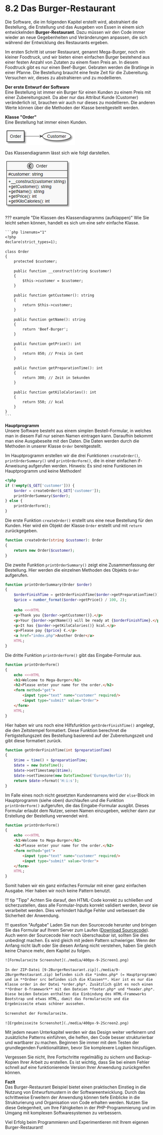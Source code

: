 # 8.2 Das Burger-Restaurant

Die Software, die im folgenden Kapitel erstellt wird, abstrahiert die Bestellung, die Erstellung und das Ausgeben von Essen in einem sich entwickelnden **Burger-Restaurant**. Dazu müssen wir den Code immer wieder an neue Gegebenheiten und Veränderungen anpassen, die sich während der Entwicklung des Restaurants ergeben.

Im ersten Schritt ist unser Restaurant, genannt Mega-Burger, noch ein kleiner Foodtruck, und wir bieten einen einfachen Burger bestehend aus einer festen Anzahl von Zutaten zu einem fixen Preis an. In diesem Foodtruck gibt es nur einen Beef-Burger. Gebraten werden die Bratlinge in einer Pfanne. Die Bestellung braucht eine feste Zeit für die Zubereitung. Versuchen wir, dieses zu abstrahieren und zu modellieren.

**Der erste Entwurf der Software**<br>
Eine Bestellung ist immer ein Burger für einen Kunden zu einem Preis mit einer Zubereitungszeit. Da aber nur das Attribut Kunde (Customer) veränderlich ist, brauchen wir auch nur dieses zu modellieren. Die anderen Werte können über die Methoden der Klasse bereitgestellt werden.

**Klasse "Order"**<br>
Eine Bestellung hat immer einen Kunden.

![Order-Klasse Diagramm](./media/Order.puml.png)

Das Klassendiagramm lässt sich wie folgt darstellen.

![Order-Klasse Diagramm](./media/OrderClass.puml.png)

??? example "Die Klassen des Klassendiagramms (aufklappen)"
    Wie Sie leicht sehen können, handelt es sich um eine sehr einfache Klasse. 
    
    ```php linenums="1"
    <?php
    declare(strict_types=1);

    class Order
    {
        protected $customer;

        public function __construct(string $customer)
        {
            $this->customer = $customer;
        }

        public function getCustomer(): string
        {
            return $this->customer;
        }

        public function getName(): string
        {
            return 'Beef-Burger';
        }

        public function getPrice(): int
        {
            return 850; // Preis in Cent
        }

        public function getPreparationTime(): int
        {
            return 300; // Zeit in Sekunden
        }

        public function getKiloCalories(): int
        {
            return 550; // kcal
        }
    }
    ```

**Hauptprogramm**<br>
Unsere Software besteht aus einem simplen Bestell-Formular, in welches man in diesem Fall nur seinen Namen eintragen kann. Daraufhin bekommt man eine Ausgabeseite mit den Daten. Die Daten werden durch die Methoden in unserer Klasse `Order` bereitgestellt.

Im Hauptprogramm erstellen wir die drei Funktionen `createOrder()`, `printOrderSummary()` und `printOrderForm()`, die in einer einfachen if-Anweisung aufgerufen werden. Hinweis: Es sind reine Funktionen im Hauptprogramm und keine Methoden!

```php linenums="1"
<?php
if (!empty($_GET['customer'])) {
    $order = createOrder($_GET['customer']);
    printOrderSummary($order);
} else {
    printOrderForm();
}
```

Die erste Funktion `createOrder()` erstellt uns eine neue Bestellung für den Kunden. Hier wird ein Objekt der Klasse `Order` erstellt und mit `return` zurückgegeben.

```php linenums="1"
function createOrder(string $customer): Order
{
    return new Order($customer);
}
```

Die zweite Funktion `printOrderSummary()` zeigt eine Zusammenfassung der Bestellung. Hier werden die einzelnen Methoden des Objekts `Order` aufgerufen.

```php linenums="1"
function printOrderSummary(Order $order)
{
    $orderFinishTime = getOrderFinishTime($order->getPreparationTime());
    $price = number_format($order->getPrice() / 100, 2);

    echo <<<HTML
    <p>Thank you {$order->getCustomer()}.</p>
    <p>Your {$order->getName()} will be ready at {$orderFinishTime}.</p>
    <p>It has {$order->getKiloCalories()} kcal.</p>
    <p>Please pay {$price} €.</p>
    <a href="index.php">Another Order</a>
    HTML;
}
```

Die dritte Funktion `printOrderForm()` gibt das Eingabe-Formular aus.

```php linenums="1"
function printOrderForm()
{
    echo <<<HTML
    <h1>Welcome to Mega-Burger</h1>
    <h2>Please enter your name for the order.</h2>
    <form method="get">
        <input type="text" name="customer" required/>
        <input type="submit" value="Order">
    </form>
    HTML;
}
```

Hier haben wir uns noch eine Hilfsfunktion `getOrderFinishTime()` angelegt, die den Zeitstempel formatiert. Diese Funktion berechnet die Fertigstellungszeit des Bestellung basierend auf der Zubereitungszeit und gibt diese formatiert zurück.

```php linenums="1"
function getOrderFinishTime(int $preparationTime)
{
    $time = time() + $preparationTime;
    $date = new DateTime();
    $date->setTimestamp($time);
    $date->setTimezone(new DateTimeZone('Europe/Berlin'));
    return $date->format('H:i:s');
}
```

Im Falle eines noch nicht gesetzten Kundennamens wird der `else`-Block im Hauptprogramm (siehe oben) durchlaufen und die Funktion `printOrderForm()` aufgerufen, die das Eingabe-Formular ausgibt. Dieses Formular erlaubt dem Nutzer, seinen Namen einzugeben, welcher dann zur Erstellung der Bestellung verwendet wird.


```php linenums="1"
function printOrderForm()
{
    echo <<<HTML
    <h1>Welcome to Mega-Burger</h1>
    <h2>Please enter your name for the order.</h2>
    <form method="get">
        <input type="text" name="customer" required/>
        <input type="submit" value="Order">
    </form>
    HTML;
}
```

Somit haben wir ein ganz einfaches Formular mit einer ganz einfachen Ausgabe. Hier haben wir noch keine Pattern benutzt.

!!! tip "Tipp"
    Achten Sie darauf, den HTML-Code korrekt zu schließen und sicherzustellen, dass alle Formular-Inputs korrekt validiert werden, bevor sie verarbeitet werden. Dies verhindert häufige Fehler und verbessert die Sicherheit der Anwendung.



!!! question "Aufgabe"
    Laden Sie nun den Sourcecode herunter und bringen Sie das Formular auf Ihrem Server zum Laufen ([Download Sourcecode](./media/9-2BurgerRestaurant.zip)). Auch wenn der Sourcecode hier noch überschaubar ist, sollten Sie dies unbedingt machen. Es wird gleich mit jedem Pattern schwieriger. Wenn der Anfang nicht läuft oder Sie diesen Anfang nicht verstehen, haben Sie gleich keine Chance mehr, dem Kapitel zu folgen.

    ![Formularseite Screenshot](./media/400px-9-2Screen1.png)

    In der ZIP-Datei [9-2BurgerRestaurant.zip](./media/9-2BurgerRestaurant.zip) befinden sich die *index.php* (= Hauptprogramm) und im **Ordner src befinden sich die Klassen**. Hier ist es nur die Klasse order in der Datei *order.php*. Zusätzlich gibt es noch einen **Ordner 0-framework** mit den Dateien *footer.php* und *header.php*. Diese beiden Dateien enthalten die Einbindung des HTML-Frameworks Bootstrap und etwas HTML, damit das Formularseite und die Ergebnisseite etwas schöner aussehen.

    Screenshot der Formularseite.  

    ![Ergebnisseite Screenshot](./media/400px-9-2Screen2.png)


Mit jedem neuen Unterkapitel werden wir das Design weiter verfeinern und zusätzliche Patterns einführen, die  helfen, den Code besser strukturierbar und wartbarer zu machen. Beginnen Sie immer mit dem Testen der grundlegenden Funktionalitäten, bevor Sie komplexere Logiken hinzufügen.

Vergessen Sie nicht, Ihre Fortschritte regelmäßig zu sichern und Backup-Kopien Ihrer Arbeit zu erstellen. Es ist wichtig, dass Sie bei einem Fehler schnell auf eine funktionierende Version Ihrer Anwendung zurückgreifen können.

**Fazit**<br>
Das Burger-Restaurant Beispiel bietet einen praktischen Einstieg in die Nutzung von Entwurfsmustern in der Softwareentwicklung. Durch das schrittweise Erweitern der Anwendung können tiefe Einblicke in die Strukturierung und Organisation von Code erhalten werden. Nutzen Sie diese Gelegenheit, um Ihre Fähigkeiten in der PHP-Programmierung und im Umgang mit komplexen Softwaresystemen zu verbessern.

Viel Erfolg beim Programmieren und Experimentieren mit Ihrem eigenen Burger-Restaurant!
